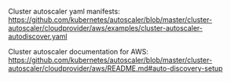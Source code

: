 Cluster autoscaler yaml manifests: https://github.com/kubernetes/autoscaler/blob/master/cluster-autoscaler/cloudprovider/aws/examples/cluster-autoscaler-autodiscover.yaml

Cluster autoscaler documentation for AWS: https://github.com/kubernetes/autoscaler/blob/master/cluster-autoscaler/cloudprovider/aws/README.md#auto-discovery-setup